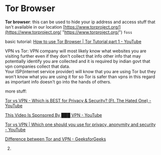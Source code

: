 # Tor Browser

**Tor browser**: this can be used to hide your ip address and access stuff that isn't available in our location [https://www.torproject.org/](https://www.torproject.org/ "https://www.torproject.org/") `foss` 

basic tutorial: [How to use Tor Browser | Tor Tutorial part 1 - YouTube](https://youtu.be/yveTy-mf3u8 "https://youtu.be/yveTy-mf3u8") 

VPN vs Tor: 
VPN company will most likely know what websites you are visiting further even if they don't collect that info other info that may potentially identify you are collected and it is required by indian govt that vpn companies collect that data.  
Your ISP(internet service provider) will know that you are using Tor but they won't know what you are using it for so Tor is safer than vpns in this regard as important info doesn't go into the hands of others. 

more stuff: 

[Tor vs VPN - Which is BEST for Privacy &amp; Security? (Ft. The Hated One) - YouTube](https://youtu.be/qjpX_tvwQeg "https://youtu.be/qjpX_tvwQeg") 

[This Video Is Sponsored By ███ VPN - YouTube](https://youtu.be/WVDQEoe6ZWY "https://youtu.be/WVDQEoe6ZWY") 

[Tor vs VPN | Which one should you use for privacy, anonymity and security - YouTube](https://youtu.be/6ohvf03NiIA "https://youtu.be/6ohvf03NiIA") 

[Difference between Tor and VPN - GeeksforGeeks](https://www.geeksforgeeks.org/difference-between-tor-and-vpn/ "https://www.geeksforgeeks.org/difference-between-tor-and-vpn/")

2. 
